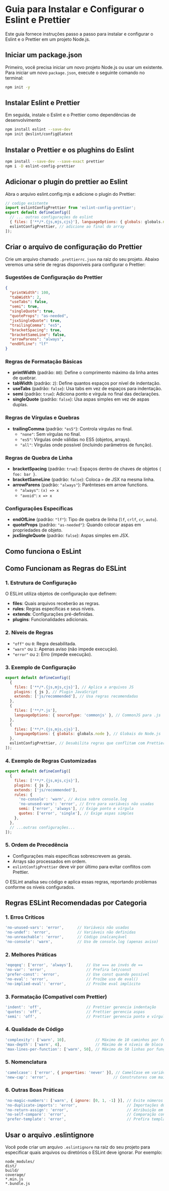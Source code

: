 # Guia para Instalar e Configurar o Eslint e Prettier

Este guia fornece instruções passo a passo para instalar e configurar o Eslint e o Prettier em um projeto Node.js.

## Iniciar um package.json

Primeiro, você precisa iniciar um novo projeto Node.js ou usar um existente. Para iniciar um novo `package.json`, execute o seguinte comando no terminal:

```bash
npm init -y
```

## Instalar Eslint e Prettier

Em seguida, instale o Eslint e o Prettier como dependências de desenvolvimento

```bash
npm install eslint --save-dev
npm init @eslint/config@latest
```

## Instalar o Prettier e os plughins do Eslint

```bash
npm install --save-dev --save-exact prettier
npm i -D eslint-config-prettier
```

## Adicionar o plugin do prettier ao Eslint

Abra o arquivo eslint.config.mjs e adicione o plugin do Prettier:

```javascript
// codigo existente
import eslintConfigPrettier from 'eslint-config-prettier';
export default defineConfig([
  // ... outras configurações do eslint
  { files: ['**/*.{js,mjs,cjs}'], languageOptions: { globals: globals.node } },
  eslintConfigPrettier, // adicione ao final do array
]);
```

## Criar o arquivo de configuração do Prettier

Crie um arquivo chamado `.prettierrc.json` na raiz do seu projeto. Abaixo veremos uma série de regras disponíveis para configurar o Prettier:

### Sugestões de Configuração do Prettier

```json
{
  "printWidth": 100,
  "tabWidth": 2,
  "useTabs": false,
  "semi": true,
  "singleQuote": true,
  "quoteProps": "as-needed",
  "jsxSingleQuote": true,
  "trailingComma": "es5",
  "bracketSpacing": true,
  "bracketSameLine": false,
  "arrowParens": "always",
  "endOfLine": "lf"
}
```

### Regras de Formatação Básicas

- **printWidth** (padrão: `80`): Define o comprimento máximo da linha antes de quebrar.
- **tabWidth** (padrão: `2`): Define quantos espaços por nível de indentação.
- **useTabs** (padrão: `false`): Usa tabs em vez de espaços para indentação.
- **semi** (padrão: `true`): Adiciona ponto e vírgula no final das declarações.
- **singleQuote** (padrão: `false`): Usa aspas simples em vez de aspas duplas.

### Regras de Vírgulas e Quebras

- **trailingComma** (padrão: `"es5"`): Controla vírgulas no final.
  - `"none"`: Sem vírgulas no final.
  - `"es5"`: Vírgulas onde válidas no ES5 (objetos, arrays).
  - `"all"`: Vírgulas onde possível (incluindo parâmetros de função).

### Regras de Quebra de Linha

- **bracketSpacing** (padrão: `true`): Espaços dentro de chaves de objetos `{ foo: bar }`.
- **bracketSameLine** (padrão: `false`): Coloca `>` de JSX na mesma linha.
- **arrowParens** (padrão: `"always"`): Parênteses em arrow functions.
  - `"always"`: `(x) => x`
  - `"avoid"`: `x => x`

### Configurações Específicas

- **endOfLine** (padrão: `"lf"`): Tipo de quebra de linha (`lf`, `crlf`, `cr`, `auto`).
- **quoteProps** (padrão: `"as-needed"`): Quando colocar aspas em propriedades de objeto.
- **jsxSingleQuote** (padrão: `false`): Aspas simples em JSX.

## Como funciona o EsLint

## Como Funcionam as Regras do ESLint

### 1. Estrutura de Configuração

O ESLint utiliza objetos de configuração que definem:

- **files**: Quais arquivos receberão as regras.
- **rules**: Regras específicas e seus níveis.
- **extends**: Configurações pré-definidas.
- **plugins**: Funcionalidades adicionais.

### 2. Níveis de Regras

- `"off"` ou `0`: Regra desabilitada.
- `"warn"` ou `1`: Apenas aviso (não impede execução).
- `"error"` ou `2`: Erro (impede execução).

### 3. Exemplo de Configuração

```javascript
export default defineConfig([
  {
    files: ['**/*.{js,mjs,cjs}'], // Aplica a arquivos JS
    plugins: { js }, // Plugin JavaScript
    extends: ['js/recommended'], // Usa regras recomendadas
  },
  {
    files: ['**/*.js'],
    languageOptions: { sourceType: 'commonjs' }, // CommonJS para .js
  },
  {
    files: ['**/*.{js,mjs,cjs}'],
    languageOptions: { globals: globals.node }, // Globais do Node.js
  },
  eslintConfigPrettier, // Desabilita regras que conflitam com Prettier
]);
```

### 4. Exemplo de Regras Customizadas

```javascript
export default defineConfig([
  {
    files: ['**/*.{js,mjs,cjs}'],
    plugins: { js },
    extends: ['js/recommended'],
    rules: {
      'no-console': 'warn', // Avisa sobre console.log
      'no-unused-vars': 'error', // Erro para variáveis não usadas
      semi: ['error', 'always'], // Exige ponto e vírgula
      quotes: ['error', 'single'], // Exige aspas simples
    },
  },
  // ...outras configurações...
]);
```

### 5. Ordem de Precedência

- Configurações mais específicas sobrescrevem as gerais.
- Arrays são processados em ordem.
- `eslintConfigPrettier` deve vir por último para evitar conflitos com Prettier.

O ESLint analisa seu código e aplica essas regras, reportando problemas conforme os níveis configurados.

## Regras ESLint Recomendadas por Categoria

### 1. Erros Críticos

```js
'no-unused-vars': 'error',      // Variáveis não usadas
'no-undef': 'error',            // Variáveis não definidas
'no-unreachable': 'error',      // Código inalcançável
'no-console': 'warn',           // Uso de console.log (apenas aviso)
```

### 2. Melhores Práticas

```js
'eqeqeq': ['error', 'always'],      // Use === ao invés de ==
'no-var': 'error',                  // Prefira let/const
'prefer-const': 'error',            // Use const quando possível
'no-eval': 'error',                 // Proíbe uso de eval()
'no-implied-eval': 'error',         // Proíbe eval implícito
```

### 3. Formatação (Compatível com Prettier)

```js
'indent': 'off',                    // Prettier gerencia indentação
'quotes': 'off',                    // Prettier gerencia aspas
'semi': 'off',                      // Prettier gerencia ponto e vírgula
```

### 4. Qualidade de Código

```js
'complexity': ['warn', 10],             // Máximo de 10 caminhos por função
'max-depth': ['warn', 4],               // Máximo de 4 níveis de bloco
'max-lines-per-function': ['warn', 50], // Máximo de 50 linhas por função
```

### 5. Nomenclatura

```js
'camelcase': ['error', { properties: 'never' }], // CamelCase em variáveis
'new-cap': 'error',                             // Construtores com maiúscula
```

### 6. Outras Boas Práticas

```js
'no-magic-numbers': ['warn', { ignore: [0, 1, -1] }], // Evite números mágicos
'no-duplicate-imports': 'error',                      // Importações duplicadas
'no-return-assign': 'error',                          // Atribuição em return
'no-self-compare': 'error',                           // Comparação consigo mesmo
'prefer-template': 'error',                           // Prefira template literals
```

## Usar o arquivo .eslintignore

Você pode criar um arquivo `.eslintignore` na raiz do seu projeto para especificar quais arquivos ou diretórios o ESLint deve ignorar. Por exemplo:

```
node_modules/
dist/
build/
coverage/
*.min.js
*.bundle.js
```
